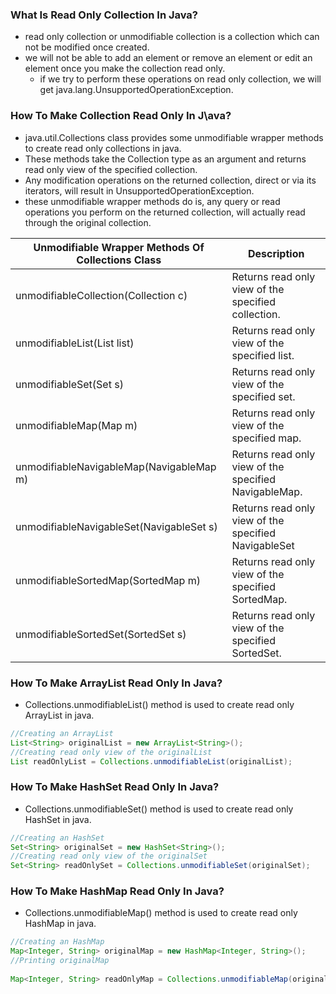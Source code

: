 ### What Is Read Only Collection In Java?
- read only collection or unmodifiable collection is a collection which can not be modified once created. 
- we will not be able to add an element or remove an element or edit an element once you make the collection read only.
    - if we try to perform these operations on read only collection, we will get java.lang.UnsupportedOperationException. 

### How To Make Collection Read Only In J\ava?
- java.util.Collections class provides some unmodifiable wrapper methods to create read only collections in java.
- These methods take the Collection type as an argument and returns read only view of the specified collection.
-  Any modification operations on the returned collection, direct or via its iterators, will result in UnsupportedOperationException.
- these unmodifiable wrapper methods do is, any query or read operations you perform on the returned collection, will actually read through the original collection.

| Unmodifiable Wrapper Methods Of Collections Class | Description |
|---|---|
| unmodifiableCollection(Collection c) | Returns read only view of the specified collection. |
| unmodifiableList(List list) | Returns read only view of the specified list. |
| unmodifiableSet(Set s) | Returns read only view of the specified set. |
| unmodifiableMap(Map m) | Returns read only view of the specified map. |
| unmodifiableNavigableMap(NavigableMap m) | Returns read only view of the specified NavigableMap. |
| unmodifiableNavigableSet(NavigableSet s) | Returns read only view of the specified NavigableSet |
| unmodifiableSortedMap(SortedMap m) | Returns read only view of the specified SortedMap. |
| unmodifiableSortedSet(SortedSet s) | Returns read only view of the specified SortedSet. |

### How To Make ArrayList Read Only In Java?
- Collections.unmodifiableList() method is used to create read only ArrayList in java.
```java
//Creating an ArrayList
List<String> originalList = new ArrayList<String>();
//Creating read only view of the originalList
List readOnlyList = Collections.unmodifiableList(originalList);
```
### How To Make HashSet Read Only In Java?
- Collections.unmodifiableSet() method is used to create read only HashSet in java. 
```java
//Creating an HashSet
Set<String> originalSet = new HashSet<String>();
//Creating read only view of the originalSet
Set<String> readOnlySet = Collections.unmodifiableSet(originalSet);        
```
### How To Make HashMap Read Only In Java?
- Collections.unmodifiableMap() method is used to create read only HashMap in java.
```java
//Creating an HashMap
Map<Integer, String> originalMap = new HashMap<Integer, String>();
//Printing originalMap
 
Map<Integer, String> readOnlyMap = Collections.unmodifiableMap(originalMap);
              
```



















